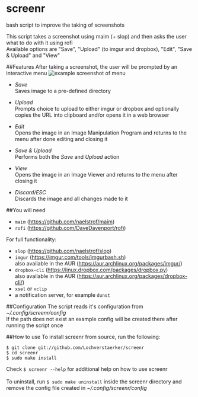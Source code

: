 # screenr
bash script to improve the taking of screenshots

This script takes a screenshot using maim (+ slop) and then asks the user what to do with it using rofi  
Available options are "Save", "Upload" (to imgur and dropbox), "Edit", "Save & Upload" and "View"


##Features
After taking a screenshot, the user will be prompted by an interactive menu
![example screenshot of menu](http://i.imgur.com/fotWDgd.jpg)
* *Save*  
Saves image to a pre-defined directory

* *Upload*  
Prompts choice to upload to either imgur or dropbox and optionally copies the URL into clipboard and/or opens it in a web browser

* *Edit*  
Opens the image in an Image Manipulation Program and returns to the menu after done editing and closing it

* *Save & Upload*  
Performs both the *Save* and *Upload* action

* *View*  
Opens the image in an Image Viewer and returns to the menu after closing it

* *Discard/ESC*  
Discards the image and all changes made to it


##You will need
* ```maim``` (https://github.com/naelstrof/maim)
* ```rofi``` (https://github.com/DaveDavenport/rofi)

For full functionality:
* ```slop``` (https://github.com/naelstrof/slop)
* ```imgur``` (https://imgur.com/tools/imgurbash.sh)  
also available in the AUR (https://aur.archlinux.org/packages/imgur/)
* ```dropbox-cli``` (https://linux.dropbox.com/packages/dropbox.py)  
also available in the AUR (https://aur.archlinux.org/packages/dropbox-cli/)
* ```xsel``` or ```xclip```
* a notification server, for example ```dunst```


##Configuration
The script reads it's configuration from _~/.config/screenr/config_  
If the path does not exist an example config will be created there after running the script once 


##How to use
To install screenr from source, run the following:  
```
$ git clone git://github.com/Lochverstaerker/screenr  
$ cd screenr  
$ sudo make install  
```
Check ```$ screenr --help``` for additional help on how to use screenr  
<br>
To uninstall, run ```$ sudo make uninstall``` inside the screenr directory and remove the config file created in _~/.config/screenr/config_
